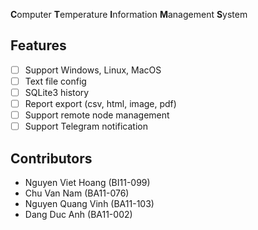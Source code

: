 **C**omputer **T**emperature **I**nformation **M**anagement **S**ystem

## Features

- [ ] Support Windows, Linux, MacOS
- [ ] Text file config
- [ ] SQLite3 history
- [ ] Report export (csv, html, image, pdf)
- [ ] Support remote node management
- [ ] Support Telegram notification

## Contributors

- Nguyen Viet Hoang (BI11-099)
- Chu Van Nam (BA11-076)
- Nguyen Quang Vinh (BA11-103)
- Dang Duc Anh (BA11-002)